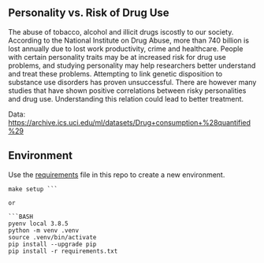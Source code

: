 
## Personality vs. Risk of Drug Use

The abuse of tobacco, alcohol and illicit drugs iscostly to our society. According to the National Institute on Drug Abuse, more than 740 billion is lost annually due to lost work productivity, crime and healthcare. People with certain personality traits may be at increased risk for drug use problems, and studying personality may help researchers better understand and treat these problems. Attempting to link genetic disposition to substance use disorders has proven unsuccessful. There are however many studies that have shown positive correlations between risky personalities and drug use. Understanding this relation could lead to better treatment. 

Data: https://archive.ics.uci.edu/ml/datasets/Drug+consumption+%28quantified%29
 

## Environment

Use the [requirements](requirements.txt) file in this repo to create a new environment.


``` 
make setup ```

or

```BASH
pyenv local 3.8.5
python -m venv .venv
source .venv/bin/activate
pip install --upgrade pip
pip install -r requirements.txt
```
